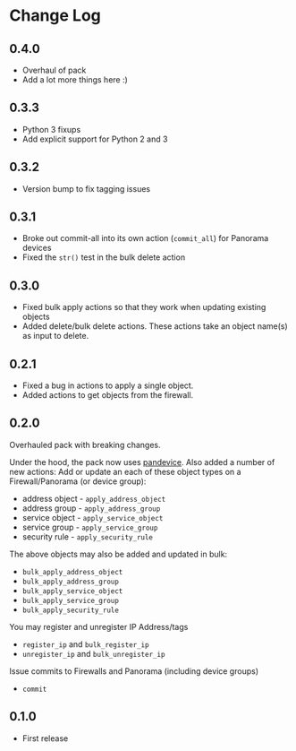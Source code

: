 # Change Log

## 0.4.0

- Overhaul of pack
- Add a lot more things here :)

## 0.3.3

- Python 3 fixups
- Add explicit support for Python 2 and 3

## 0.3.2
- Version bump to fix tagging issues

## 0.3.1
- Broke out commit-all into its own action (`commit_all`) for Panorama devices
- Fixed the `str()` test in the bulk delete action

## 0.3.0
- Fixed bulk apply actions so that they work when updating existing objects
- Added delete/bulk delete actions. These actions take an object name(s) as input to delete.

## 0.2.1
- Fixed a bug in actions to apply a single object.
- Added actions to get objects from the firewall.

## 0.2.0
Overhauled pack with breaking changes.

Under the hood, the pack now uses [pandevice](https://github.com/PaloAltoNetworks/pandevice). Also added a number of new actions:
Add or update an each of these object types on a Firewall/Panorama (or device group):
- address object - `apply_address_object`
- address group - `apply_address_group`
- service object - `apply_service_object`
- service group - `apply_service_group`
- security rule - `apply_security_rule`

The above objects may also be added and updated in bulk:
- `bulk_apply_address_object`
- `bulk_apply_address_group`
- `bulk_apply_service_object`
- `bulk_apply_service_group`
- `bulk_apply_security_rule`

You may register and unregister IP Address/tags
- `register_ip` and `bulk_register_ip`
- `unregister_ip` and `bulk_unregister_ip`

Issue commits to Firewalls and Panorama (including device groups)
- `commit`

## 0.1.0
- First release
